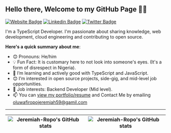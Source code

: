 ## Hello there, Welcome to my GitHub Page 👋🏾

[![Website Badge](https://img.shields.io/badge/-myportfolio-000000?style=for-the-badge&logo=Google-Chrome&logoColor=green&link=https://jeremiah-portfolio.netlify.app)](https://jeremiah-portfolio.netlify.app) [![Linkedin Badge](https://img.shields.io/badge/-Jeremiah_Patrick-blue?style=for-the-badge&logo=Linkedin&logoColor=white&link=https://www.linkedin.com/in/jeremiah-patrick-338aa81b1)](https://www.linkedin.com/in/jeremiah-patrick-338aa81b1) [![Twitter Badge](https://img.shields.io/badge/-@Jerry0x8d7-blue?style=for-the-badge&logo=twitter&logoColor=white&link=https://twitter.com/Jerry0x8d7)](https://twitter.com/Jerry0x8d7)

I'm a TypeScript Developer. I'm passionate about sharing knowledge, web development, cloud engineering and contributing to open source. 

**Here's a quick summary about me**:

- 😊 Pronouns: He/him
- 💡 Fun Fact: It is customary here to not look into someone's eyes. (It's a form of disrespect in Nigeria).
- 🌱 I’m learning and actively good with TypeScript and JavaScript.
- 😊 I’m interested in open source projects, side-gig, and mid-level job opportunities.
- 💼 Job interests: Backend Developer (Mid level).
- 📫 You can [view my portfolio/resume](https://jeremiah-portfolio.netlify.app/resume) and Contact Me by emailing oluwafiropojeremiah59@gamil.com

---


| <img align="center" src="https://github-readme-stats.vercel.app/api?username=Jeremiah-Ropo&show_icons=true&include_all_commits=true&hide_border=true" alt="Jeremiah-Ropo's GitHub stats" /> | <img align="center" src="https://github-readme-stats.vercel.app/api/top-langs/?username=Jeremiah-Ropo&langs_count=8&layout=compact&hide_border=true" alt="Jeremiah-Ropo's GitHub stats" /> |
| ------------- | ------------- |


